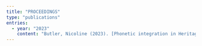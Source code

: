 ```yaml
---
title: "PROCEEDINGS"
type: "publications"
entries:
  - year: "2023"
    content: "Butler, Nicoline (2023). [Phonetic integration in Heritage Korean language-mixing](https://www.internationalphoneticassociation.org/icphs-proceedings/ICPhS2023/full_papers/933.pdf). In: Radek Skarnitzl & Jan Volín (Eds.), Proceedings of the 20th International Congress of Phonetic Sciences (pp. 2895–2899). Guarant International."
---
```

